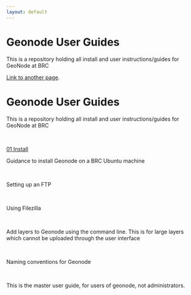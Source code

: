 ```yaml
---
layout: default
---
```


# Geonode User Guides

This is a repository holding all install and user instructions/guides for GeoNode at BRC

[Link to another page](/_docs/01_install.md).


<div>

  <h1>Geonode User Guides</h1>
  <p>This is a repository holding all install and user instructions/guides for GeoNode at BRC</p>
  <br>

  <a href="https://github.com/pknight03/geonode_user_guides/blob/master/_docs/01_install.md">01 Install</a>
  <p>Guidance to install Geonode on a BRC Ubuntu machine</p>
  <br>
  <!--
  <a href=""></a>
  -->
  <p>Setting up an FTP</p>
  <br>
  <!--
  <a href=""></a>
  -->
  <p>Using Filezilla</p>
  <br>
  <!--
  <a href=""></a>
  -->
  <p>Add layers to Geonode using the command line. This is for large layers which cannot be uploaded through the user interface</p>
  <br>
  <!--
  <a href=""></a>
  -->
  <p>Naming conventions for Geonode</p>  
  <br>
  <!--
  <a href=""></a>
  -->
  <p>This is the master user guide, for users of geonode, not administrators. </p>    

</div>
